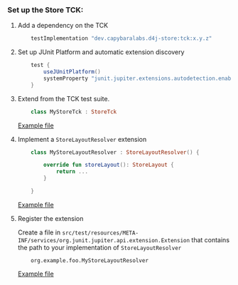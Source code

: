 ### Set up the Store TCK:

1. Add a dependency on the TCK

   ```groovy
       testImplementation "dev.capybaralabs.d4j-store:tck:x.y.z"
   ```

2. Set up JUnit Platform and automatic extension discovery

   ```groovy
       test {
           useJUnitPlatform()
           systemProperty "junit.jupiter.extensions.autodetection.enabled", "true"
       }
   ```

3. Extend from the TCK test suite.
   ```kotlin
       class MyStoreTck : StoreTck
   ```
   [Example file](../postgres/src/test/kotlin/dev/capybaralabs/d4j/store/postgres/PostgresStoreTck.kt#L23)

4. Implement a `StoreLayoutResolver` extension
   ```kotlin
       class MyStoreLayoutResolver : StoreLayoutResolver() {

           override fun storeLayout(): StoreLayout {
               return ...
           }

       }
   ```
   [Example file](../postgres/src/test/kotlin/dev/capybaralabs/d4j/store/postgres/PostgresStoreTck.kt#L26)

5. Register the extension

   Create a file in `src/test/resources/META-INF/services/org.junit.jupiter.api.extension.Extension` that contains the
   path to your implementation of `StoreLayoutResolver`
   ```
       org.example.foo.MyStoreLayoutResolver
   ```
   [Example file](../postgres/src/test/resources/META-INF/services/org.junit.jupiter.api.extension.Extension)
